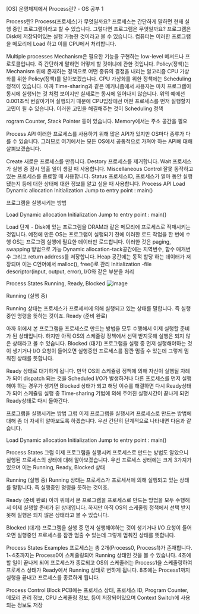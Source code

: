 [OS] 운영체제에서 Process란? - OS 공부 1

Process란?
Process(프로세스)가 무엇일까요? 프로세스는 간단하게 말하면 현재 실행 중인 프로그램이라고 할 수 있습니다. 
그렇다면 프로그램은 무엇일까요? 프로그램은 Disk에 저장되어있는 실행 가능한 것이라고 볼 수 있습니다.
컴퓨터는 이러한 프로그램을 메모리에 Load 하고 이를 CPU에서 처리합니다. 

Multiple processes 
Mechanism은 필요한 기능을 구현하는 low-level 메서드나 프로토콜입니다. 
즉 간단하게 말하면 어떻게 할 것이냐에 관한 것입니다. Policy(정책)는 Mechanism 위에 존재하는 정책으로 어떤 종류의 결정을 내리는 알고리즘
CPU 가상화를 위한 Policy(정책)를 알아보겠습니다. CPU 가상화를 위한 정책에는 Scheduling 정책이 있습니다. 아까 Time-sharing과 같은 메커니즘에서 사용자는 마치 프로그램이 동시에 실행되는 것 처럼 보이지만 실제로는 동시에 일어나지 않습니다. 위의 예에선 0.001초씩 번갈아가며 실행되기 때문에 CPU입장에선 어떤 프로세스를 먼저 실행할지 고민이 될 수 있습니다. 
이러한 고민을 해결해주는 것이 Scheduling 정책

rogram Counter, Stack Pointer 등이 있습니다. Memory에서는 주소 공간을 필요

Process API
이러한 프로세스를 사용하기 위해 많은 API가 있지만 OS마다 종류가 다를 수 있습니다. 그러므로 여기에서는 모든 OS에서 공통적으로 가져야 하는 API에 대해 살펴보겠습니다.

Create
새로운 프로세스를 만듭니다.
Destory
프로세스를 제거합니다.
Wait
프로세스가 실행 중 잠시 멈출 일이 생길 때 사용합니다.
Miscellaneous Control
잘못 동작하고 있는 프로세스를 종료할 때 사용합니다.
Status
프로세스ID, 프로세스가 얼마 동안 실행됐는지 등에 대한 상태에 대한 정보를 알고 싶을 때 사용합니다.
Process API
Load
Dynamic allocation
Initialization
Jump to entry point : main()

프로그램을 실행시키는 방법

Load
Dynamic allocation
Initialization
Jump to entry point : main()

Load 단계 - Disk에 있는 프로그램을 DRAM과 같은 메모리에 프로세스로 적재시키는 것입니다. 예전에 만든 OS는 프로그램이 실행되기 전에 이러한 로드 작업을 한 번에 수행
OS는 프로그램 실행에 필요한 데이터만 로드합니다. 이러한 것은 paging, swapping 방법으로 가능
Dynamic allocation-tack공간에는 지역변수, 함수 매개변수 그리고 return address를 저장합니다. Heap 공간에는 동적 할당 하는 데이터가 저장되며 이는 C언어에서 malloc(), free()로 관리
Initialization -file descriptor(input, output, error), I/O와 같은 부분을 처리

Process States
Running, Ready, Blocked
![image](https://github.com/nanandive/developerbook/assets/117037428/370c61ce-5832-48e2-ac61-3935b6266243)


Running (실행 중)

Running 상태는 프로세스가 프로세서에 의해 실행되고 있는 상태를 말합니다. 즉 실행중인 명령을 뜻하는 것이죠.
Ready (준비 완료)

아까 위에서 본 프로그램을 프로세스로 만드는 방법을 모두 수행해서 이제 실행할 준비가 된 상태입니다. 하지만 아직 OS의 스케줄링 정책에서 선택 받지못해 실행은 되지 않은 상태라고 볼 수 있습니다.
Blocked (대기)
프로그램을 실행 중 먼저 실행해야하는 것이 생기거나 I/O 요청이 들어오면 실행중인 프로세스를 잠깐 멈출 수 있는데 그렇게 멈춰진 상태를 뜻합니다.

Ready 상태로 대기하게 됩니다. 만약 OS의 스케쥴링 정책에 의해 자신이 실행될 차례가 되어 dispatch 되는 것을 Scheduled
I/O가 발생하거나 다른 프로세스를 먼저 실행해야 하는 경우가 생기면 Blocked 상태가 되고 해당 이슈를 해결하면 다시 Ready상태가 되어 스케쥴링
실행 중 Time-sharing 기법에 의해 주어진 실행시간이 끝나게 되면 Ready상태로 다시 돌아간다.

프로그램을 실행시키는 방법
그럼 이제 프로그램을 실행시켜 프로세스로 만드는 방법에 대해 좀 더 자세히 알아보도록 하겠습니다. 우선 간단히 단계적으로 나타내면 다음과 같습니다.

Load
Dynamic allocation
Initialization
Jump to entry point : main()


Process States
그럼 이제 프로그램을 실행시켜 프로세스로 만드는 방법도 알았으니 실행된 프로세스의 상태에 대해 알아보겠습니다. 
우선 프로세스 상태에는 크게 3가지가 있으며 이는 Running, Ready, Blocked 상태


Running (실행 중)
Running 상태는 프로세스가 프로세서에 의해 실행되고 있는 상태를 말합니다. 즉 실행중인 명령을 뜻하는 것이죠.

Ready (준비 완료)
아까 위에서 본 프로그램을 프로세스로 만드는 방법을 모두 수행해서 이제 실행할 준비가 된 상태입니다. 하지만 아직 OS의 스케줄링 정책에서 선택 받지못해 실행은 되지 않은 상태라고 볼 수 있습니다.

Blocked (대기)
프로그램을 실행 중 먼저 실행해야하는 것이 생기거나 I/O 요청이 들어오면 실행중인 프로세스를 잠깐 멈출 수 있는데 그렇게 멈춰진 상태를 뜻합니다.


Process States Examples
프로세스는 총 2개(Process0, Process1)가 존재합니다. 1~4초까지는 Process0이 스케줄링되어 Running 상태인 것을 볼 수 있습니다. 4초에 할 일이 끝나게 되어 프로세스가 종료되고 OS의 스케줄러는 Process1을 스케줄링하여 프로세스 상태가 Ready에서 Running 상태로 변하게 됩니다.
8초에는 Process1까지 실행을 끝내고 프로세스를 종료하게 됩니다.

Process Control Block
PCB에는 프로세스 상태, 프로세스 ID, Program Counter, 메모리 관리 정보, CPU 스케줄링 정보, 등이 저장되어있으며 Context Switch에 사용되는 정보도 저장

 


